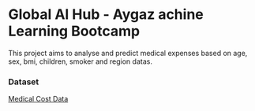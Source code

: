 # Global Al Hub - Aygaz achine Learning Bootcamp

This project aims to analyse and predict medical expenses based on age, sex, bmi, children, smoker and region datas.

### Dataset

[Medical Cost Data]([https://www.kaggle.com/datasets/dgomonov/new-york-city-airbnb-open-data?select=AB_NYC_2019.csv](https://www.kaggle.com/datasets/mirichoi0218/insurance)https://www.kaggle.com/datasets/mirichoi0218/insurance)
